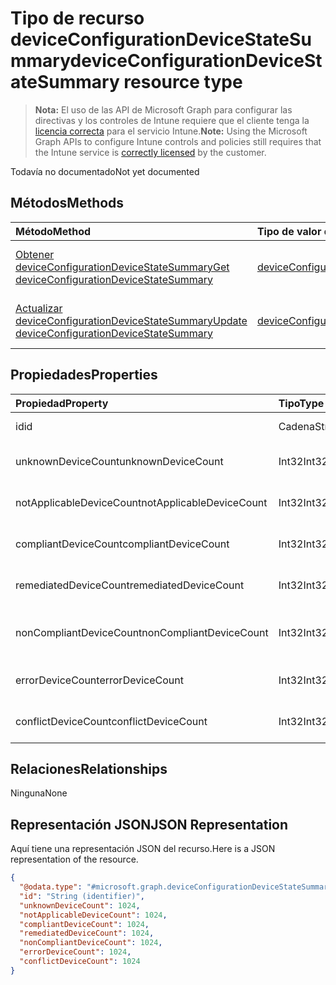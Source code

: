 # <a name="deviceconfigurationdevicestatesummary-resource-type"></a><span data-ttu-id="70d4f-101">Tipo de recurso deviceConfigurationDeviceStateSummary</span><span class="sxs-lookup"><span data-stu-id="70d4f-101">deviceConfigurationDeviceStateSummary resource type</span></span>

> <span data-ttu-id="70d4f-102">**Nota:** El uso de las API de Microsoft Graph para configurar las directivas y los controles de Intune requiere que el cliente tenga la [licencia correcta](https://go.microsoft.com/fwlink/?linkid=839381) para el servicio Intune.</span><span class="sxs-lookup"><span data-stu-id="70d4f-102">**Note:** Using the Microsoft Graph APIs to configure Intune controls and policies still requires that the Intune service is [correctly licensed](https://go.microsoft.com/fwlink/?linkid=839381) by the customer.</span></span>

<span data-ttu-id="70d4f-103">Todavía no documentado</span><span class="sxs-lookup"><span data-stu-id="70d4f-103">Not yet documented</span></span>
## <a name="methods"></a><span data-ttu-id="70d4f-104">Métodos</span><span class="sxs-lookup"><span data-stu-id="70d4f-104">Methods</span></span>
|<span data-ttu-id="70d4f-105">Método</span><span class="sxs-lookup"><span data-stu-id="70d4f-105">Method</span></span>|<span data-ttu-id="70d4f-106">Tipo de valor devuelto</span><span class="sxs-lookup"><span data-stu-id="70d4f-106">Return Type</span></span>|<span data-ttu-id="70d4f-107">Descripción</span><span class="sxs-lookup"><span data-stu-id="70d4f-107">Description</span></span>|
|:---|:---|:---|
|[<span data-ttu-id="70d4f-108">Obtener deviceConfigurationDeviceStateSummary</span><span class="sxs-lookup"><span data-stu-id="70d4f-108">Get deviceConfigurationDeviceStateSummary</span></span>](../api/intune_deviceconfig_deviceconfigurationdevicestatesummary_get.md)|[<span data-ttu-id="70d4f-109">deviceConfigurationDeviceStateSummary</span><span class="sxs-lookup"><span data-stu-id="70d4f-109">deviceConfigurationDeviceStateSummary</span></span>](../resources/intune_deviceconfig_deviceconfigurationdevicestatesummary.md)|<span data-ttu-id="70d4f-110">Lea las propiedades y las relaciones del objeto [deviceConfigurationDeviceStateSummary](../resources/intune_deviceconfig_deviceconfigurationdevicestatesummary.md).</span><span class="sxs-lookup"><span data-stu-id="70d4f-110">Read properties and relationships of the [deviceConfigurationDeviceStateSummary](../resources/intune_deviceconfig_deviceconfigurationdevicestatesummary.md) object.</span></span>|
|[<span data-ttu-id="70d4f-111">Actualizar deviceConfigurationDeviceStateSummary</span><span class="sxs-lookup"><span data-stu-id="70d4f-111">Update deviceConfigurationDeviceStateSummary</span></span>](../api/intune_deviceconfig_deviceconfigurationdevicestatesummary_update.md)|[<span data-ttu-id="70d4f-112">deviceConfigurationDeviceStateSummary</span><span class="sxs-lookup"><span data-stu-id="70d4f-112">deviceConfigurationDeviceStateSummary</span></span>](../resources/intune_deviceconfig_deviceconfigurationdevicestatesummary.md)|<span data-ttu-id="70d4f-113">Actualice las propiedades de un objeto [deviceConfigurationDeviceStateSummary](../resources/intune_deviceconfig_deviceconfigurationdevicestatesummary.md).</span><span class="sxs-lookup"><span data-stu-id="70d4f-113">Update the properties of a [deviceConfigurationDeviceStateSummary](../resources/intune_deviceconfig_deviceconfigurationdevicestatesummary.md) object.</span></span>|

## <a name="properties"></a><span data-ttu-id="70d4f-114">Propiedades</span><span class="sxs-lookup"><span data-stu-id="70d4f-114">Properties</span></span>
|<span data-ttu-id="70d4f-115">Propiedad</span><span class="sxs-lookup"><span data-stu-id="70d4f-115">Property</span></span>|<span data-ttu-id="70d4f-116">Tipo</span><span class="sxs-lookup"><span data-stu-id="70d4f-116">Type</span></span>|<span data-ttu-id="70d4f-117">Descripción</span><span class="sxs-lookup"><span data-stu-id="70d4f-117">Description</span></span>|
|:---|:---|:---|
|<span data-ttu-id="70d4f-118">id</span><span class="sxs-lookup"><span data-stu-id="70d4f-118">id</span></span>|<span data-ttu-id="70d4f-119">Cadena</span><span class="sxs-lookup"><span data-stu-id="70d4f-119">String</span></span>|<span data-ttu-id="70d4f-120">Clave de la entidad.</span><span class="sxs-lookup"><span data-stu-id="70d4f-120">Key of the entity.</span></span>|
|<span data-ttu-id="70d4f-121">unknownDeviceCount</span><span class="sxs-lookup"><span data-stu-id="70d4f-121">unknownDeviceCount</span></span>|<span data-ttu-id="70d4f-122">Int32</span><span class="sxs-lookup"><span data-stu-id="70d4f-122">Int32</span></span>|<span data-ttu-id="70d4f-123">Número de dispositivos desconocidos</span><span class="sxs-lookup"><span data-stu-id="70d4f-123">Number of unknown devices</span></span>|
|<span data-ttu-id="70d4f-124">notApplicableDeviceCount</span><span class="sxs-lookup"><span data-stu-id="70d4f-124">notApplicableDeviceCount</span></span>|<span data-ttu-id="70d4f-125">Int32</span><span class="sxs-lookup"><span data-stu-id="70d4f-125">Int32</span></span>|<span data-ttu-id="70d4f-126">Número de dispositivos no aplicables</span><span class="sxs-lookup"><span data-stu-id="70d4f-126">Number of not applicable devices</span></span>|
|<span data-ttu-id="70d4f-127">compliantDeviceCount</span><span class="sxs-lookup"><span data-stu-id="70d4f-127">compliantDeviceCount</span></span>|<span data-ttu-id="70d4f-128">Int32</span><span class="sxs-lookup"><span data-stu-id="70d4f-128">Int32</span></span>|<span data-ttu-id="70d4f-129">Número de dispositivos compatibles</span><span class="sxs-lookup"><span data-stu-id="70d4f-129">Number of compliant devices</span></span>|
|<span data-ttu-id="70d4f-130">remediatedDeviceCount</span><span class="sxs-lookup"><span data-stu-id="70d4f-130">remediatedDeviceCount</span></span>|<span data-ttu-id="70d4f-131">Int32</span><span class="sxs-lookup"><span data-stu-id="70d4f-131">Int32</span></span>|<span data-ttu-id="70d4f-132">Número de dispositivos corregidos</span><span class="sxs-lookup"><span data-stu-id="70d4f-132">Number of remediated devices</span></span>|
|<span data-ttu-id="70d4f-133">nonCompliantDeviceCount</span><span class="sxs-lookup"><span data-stu-id="70d4f-133">nonCompliantDeviceCount</span></span>|<span data-ttu-id="70d4f-134">Int32</span><span class="sxs-lookup"><span data-stu-id="70d4f-134">Int32</span></span>|<span data-ttu-id="70d4f-135">Número de dispositivos no compatibles</span><span class="sxs-lookup"><span data-stu-id="70d4f-135">Number of NonCompliant devices</span></span>|
|<span data-ttu-id="70d4f-136">errorDeviceCount</span><span class="sxs-lookup"><span data-stu-id="70d4f-136">errorDeviceCount</span></span>|<span data-ttu-id="70d4f-137">Int32</span><span class="sxs-lookup"><span data-stu-id="70d4f-137">Int32</span></span>|<span data-ttu-id="70d4f-138">Número de dispositivos con error</span><span class="sxs-lookup"><span data-stu-id="70d4f-138">Number of error devices</span></span>|
|<span data-ttu-id="70d4f-139">conflictDeviceCount</span><span class="sxs-lookup"><span data-stu-id="70d4f-139">conflictDeviceCount</span></span>|<span data-ttu-id="70d4f-140">Int32</span><span class="sxs-lookup"><span data-stu-id="70d4f-140">Int32</span></span>|<span data-ttu-id="70d4f-141">Número de dispositivos en conflicto</span><span class="sxs-lookup"><span data-stu-id="70d4f-141">Number of conflict devices</span></span>|

## <a name="relationships"></a><span data-ttu-id="70d4f-142">Relaciones</span><span class="sxs-lookup"><span data-stu-id="70d4f-142">Relationships</span></span>
<span data-ttu-id="70d4f-143">Ninguna</span><span class="sxs-lookup"><span data-stu-id="70d4f-143">None</span></span>
## <a name="json-representation"></a><span data-ttu-id="70d4f-144">Representación JSON</span><span class="sxs-lookup"><span data-stu-id="70d4f-144">JSON Representation</span></span>
<span data-ttu-id="70d4f-145">Aquí tiene una representación JSON del recurso.</span><span class="sxs-lookup"><span data-stu-id="70d4f-145">Here is a JSON representation of the resource.</span></span>
<!--{
  "blockType": "resource",
  "baseType": "microsoft.graph.entity",
  "keyProperty": "id",
  "@odata.type": "microsoft.graph.deviceConfigurationDeviceStateSummary"
}-->
``` json
{
  "@odata.type": "#microsoft.graph.deviceConfigurationDeviceStateSummary",
  "id": "String (identifier)",
  "unknownDeviceCount": 1024,
  "notApplicableDeviceCount": 1024,
  "compliantDeviceCount": 1024,
  "remediatedDeviceCount": 1024,
  "nonCompliantDeviceCount": 1024,
  "errorDeviceCount": 1024,
  "conflictDeviceCount": 1024
}
```








